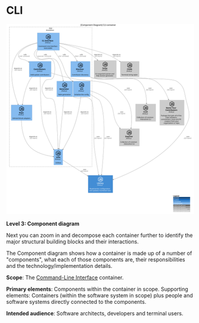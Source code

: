 # CLI

![diagram](container.svg)

**Level 3: Component diagram**

Next you can zoom in and decompose each container further to identify the major structural building blocks and their interactions.

The Component diagram shows how a container is made up of a number of "components", what each of those components are, their responsibilities and the technology/implementation details.

**Scope**: The [Command-Line Interface](https://github.com/all-contributors/ac-learn/) container.

**Primary elements**: Components within the container in scope.
Supporting elements: Containers (within the software system in scope) plus people and software systems directly connected to the components.

**Intended audience**: Software architects, developers and terminal users.